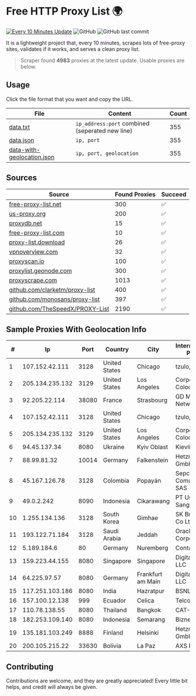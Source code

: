 
# Free HTTP Proxy List 🌍

[![Every 10 Minutes Update](https://github.com/mertguvencli/http-proxy-list/actions/workflows/main.yml/badge.svg?branch=main)](https://github.com/mertguvencli/http-proxy-list/actions/workflows/main.yml)
![GitHub](https://img.shields.io/github/license/mertguvencli/http-proxy-list)
![GitHub last commit](https://img.shields.io/github/last-commit/mertguvencli/http-proxy-list)

It is a lightweight project that, every 10 minutes, scrapes lots of free-proxy sites, validates if it works, and serves a clean proxy list.


> Scraper found **4983** proxies at the latest update. Usable proxies are below.

## Usage

Click the file format that you want and copy the URL.


|File|Content|Count|
|----|-------|-----|
|[data.txt](https://raw.githubusercontent.com/mertguvencli/http-proxy-list/main/proxy-list/data.txt)|`ip_address:port` combined (seperated new line)|355|
|[data.json](https://raw.githubusercontent.com/mertguvencli/http-proxy-list/main/proxy-list/data.json)|`ip, port`|355|
|[data-with-geolocation.json](https://raw.githubusercontent.com/mertguvencli/http-proxy-list/main/proxy-list/data-with-geolocation.json)|`ip, port, geolocation`|355|

## Sources

|Source|Found Proxies|Succeed|
|------|-------------|-------|
|[free-proxy-list.net](https://free-proxy-list.net)|300|✅|
|[us-proxy.org](https://www.us-proxy.org)|200|✅|
|[proxydb.net](http://proxydb.net)|15|✅|
|[free-proxy-list.com](https://free-proxy-list.com/?page=&port=&type%5B%5D=http&type%5B%5D=https&up_time=0&search=Search)|10|✅|
|[proxy-list.download](https://www.proxy-list.download/HTTP)|26|✅|
|[vpnoverview.com](https://vpnoverview.com/privacy/anonymous-browsing/free-proxy-servers)|32|✅|
|[proxyscan.io](https://www.proxyscan.io)|100|✅|
|[proxylist.geonode.com](https://proxylist.geonode.com/api/proxy-list?limit=300&page=1&sort_by=lastChecked&sort_type=desc&protocols=http,https)|300|✅|
|[proxyscrape.com](https://api.proxyscrape.com/v2/?request=displayproxies&protocol=http&timeout=10000&country=all&ssl=all&anonymity=all)|1013|✅|
|[github.com/clarketm/proxy-list](https://raw.githubusercontent.com/clarketm/proxy-list/master/proxy-list-raw.txt)|400|✅|
|[github.com/monosans/proxy-list](https://raw.githubusercontent.com/monosans/proxy-list/main/proxies/http.txt)|397|✅|
|[github.com/TheSpeedX/PROXY-List](https://raw.githubusercontent.com/TheSpeedX/PROXY-List/master/http.txt)|2190|✅|


## Sample Proxies With Geolocation Info

|#|Ip|Port|Country|City|Internet Service Provider|
|-|--|----|-------|----|-------------------------|
|1|107.152.42.111|3128|United States|Chicago|tzulo, inc.|
|2|205.134.235.132|3129|United States|Los Angeles|Corporate Colocation Inc|
|3|92.205.22.114|38080|France|Strasbourg|GD MASS Network|
|4|107.152.42.111|3128|United States|Chicago|tzulo, inc.|
|5|205.134.235.132|3129|United States|Los Angeles|Corporate Colocation Inc|
|6|94.45.137.34|8080|Ukraine|Kyiv Oblast|Kievline LLC|
|7|88.99.81.32|10014|Germany|Falkenstein|Hetzner Online GmbH|
|8|45.167.126.78|3128|Colombia|Popayán|Sepcom Comunicaciones SAS|
|9|49.0.2.242|8090|Indonesia|Cikarawang|PT Usaha Adi Sanggoro|
|10|1.255.134.136|3128|South Korea|Gimhae|SK Broadband Co Ltd|
|11|193.122.71.184|3128|Saudi Arabia|Jeddah|Oracle Corporation|
|12|5.189.184.6|80|Germany|Nuremberg|Contabo GmbH|
|13|159.223.44.155|8080|Singapore|Singapore|DigitalOcean, LLC|
|14|64.225.97.57|8080|Germany|Frankfurt am Main|DigitalOcean, LLC|
|15|117.251.103.186|8080|India|Hazratpur|BSNL Internet|
|16|157.100.12.138|999|Ecuador|Celica|Telconet S.A|
|17|110.78.138.55|8080|Thailand|Bangkok|CAT-BB|
|18|182.253.109.140|8080|Indonesia|Semarang|Biznet Metronet|
|19|135.181.103.249|8888|Finland|Helsinki|Hetzner Online GmbH|
|20|200.105.215.22|33630|Bolivia|La Paz|AXS Bolivia S. A.|



## Contributing

Contributions are welcome, and they are greatly appreciated! Every
little bit helps, and credit will always be given.


